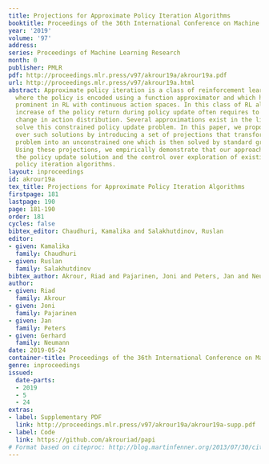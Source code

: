 ```yaml
---
title: Projections for Approximate Policy Iteration Algorithms
booktitle: Proceedings of the 36th International Conference on Machine Learning
year: '2019'
volume: '97'
address: 
series: Proceedings of Machine Learning Research
month: 0
publisher: PMLR
pdf: http://proceedings.mlr.press/v97/akrour19a/akrour19a.pdf
url: http://proceedings.mlr.press/v97/akrour19a.html
abstract: Approximate policy iteration is a class of reinforcement learning (RL) algorithms
  where the policy is encoded using a function approximator and which has been especially
  prominent in RL with continuous action spaces. In this class of RL algorithms, ensuring
  increase of the policy return during policy update often requires to constrain the
  change in action distribution. Several approximations exist in the literature to
  solve this constrained policy update problem. In this paper, we propose to improve
  over such solutions by introducing a set of projections that transform the constrained
  problem into an unconstrained one which is then solved by standard gradient descent.
  Using these projections, we empirically demonstrate that our approach can improve
  the policy update solution and the control over exploration of existing approximate
  policy iteration algorithms.
layout: inproceedings
id: akrour19a
tex_title: Projections for Approximate Policy Iteration Algorithms
firstpage: 181
lastpage: 190
page: 181-190
order: 181
cycles: false
bibtex_editor: Chaudhuri, Kamalika and Salakhutdinov, Ruslan
editor:
- given: Kamalika
  family: Chaudhuri
- given: Ruslan
  family: Salakhutdinov
bibtex_author: Akrour, Riad and Pajarinen, Joni and Peters, Jan and Neumann, Gerhard
author:
- given: Riad
  family: Akrour
- given: Joni
  family: Pajarinen
- given: Jan
  family: Peters
- given: Gerhard
  family: Neumann
date: 2019-05-24
container-title: Proceedings of the 36th International Conference on Machine Learning
genre: inproceedings
issued:
  date-parts:
  - 2019
  - 5
  - 24
extras:
- label: Supplementary PDF
  link: http://proceedings.mlr.press/v97/akrour19a/akrour19a-supp.pdf
- label: Code
  link: https://github.com/akrouriad/papi
# Format based on citeproc: http://blog.martinfenner.org/2013/07/30/citeproc-yaml-for-bibliographies/
---
```

